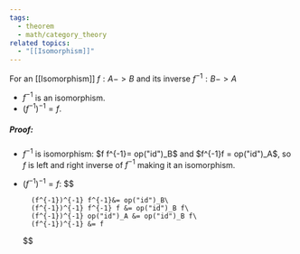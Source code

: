 ```yaml
---
tags:
  - theorem
  - math/category_theory
related topics:
  - "[[Isomorphism]]"
---
```

For an [[Isomorphism]] $f:A -> B$ and its inverse $f^{-1}:B -> A$
- $f^{-1}$ is an isomorphism.
- $(f^{-1})^{-1} = f$.
##### Proof:
- $f^{-1}$ is isomorphism:
	$f f^{-1}= op("id")_B$ and $f^{-1}f = op("id")_A$, so $f$ is left and right inverse of $f^{-1}$ making it an isomorphism.
- $(f^{-1})^{-1} = f$:
	$$
	
		(f^{-1})^{-1} f^{-1}&= op("id")_B\
		(f^{-1})^{-1} f^{-1} f &= op("id")_B f\
		(f^{-1})^{-1} op("id")_A &= op("id")_B f\
		(f^{-1})^{-1} &= f
	
	$$